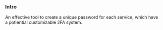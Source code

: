 ### Intro 
An effective tool to create a unique password for each service, which have a potiential customizable 2FA system.
